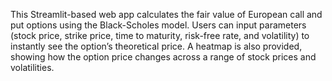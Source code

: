 This Streamlit-based web app calculates the fair value of European call and put options using the Black-Scholes model. Users can input parameters (stock price, strike price, time to maturity, risk-free rate, and volatility) to instantly see the option’s theoretical price. A heatmap is also provided, showing how the option price changes across a range of stock prices and volatilities.
